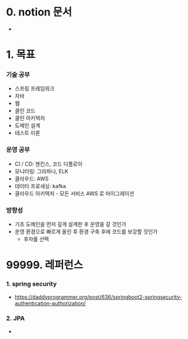 # 0. notion 문서
* 

# 1. 목표

### 기술 공부
- 스프링 프레임워크
- 자바
- 웹
- 클린 코드
- 클린 아키텍처
- 도메인 설계
- 테스트 이론

### 운영 공부
- CI / CD: 젠킨스, 코드 디플로이
- 모니터링: 그라파나, ELK
- 클라우드: AWS
- 데이터 프로세싱: kafka
- 클라우드 아키텍처 - 모든 서비스 AWS 로 마이그레이션

### 방향성
- 기초 도메인을 먼저 깊게 설계한 후 운영을 갈 것인가
- 운영 환경으로 빠르게 올린 후 환경 구축 후에 코드를 보강할 것인가
    - 후자를 선택
    




# 99999. 레퍼런스

### 1.  spring security
* https://daddyprogrammer.org/post/636/springboot2-springsecurity-authentication-authorization/

### 2.  JPA
* 
